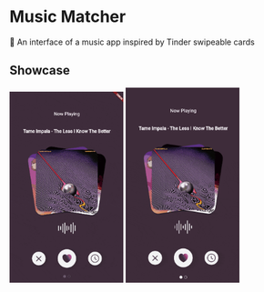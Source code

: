# Music Matcher

🎵 An interface of a music app inspired by Tinder swipeable cards

## Showcase
<img src="https://github.com/rakkateichou/music-matcher/blob/main/screenshots/cmm_1.gif" alt="Swiping" width="200"/>
<img src="https://github.com/rakkateichou/music-matcher/blob/main/screenshots/cmm_2.gif" alt="Swiping" width="200"/>
